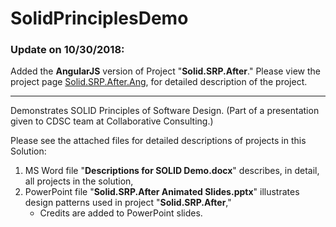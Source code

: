 # SolidPrinciplesDemo

### Update on 10/30/2018:

Added the __AngularJS__ version of Project "__Solid.SRP.After__." Please view the project page [Solid.SRP.After.Ang](Solid.SRP.After.Ang/tree/master), for detailed description of the project.

---
Demonstrates SOLID Principles of Software Design. (Part of a presentation given to CDSC team at Collaborative Consulting.)

Please see the attached files for detailed descriptions of projects in this Solution:
1. MS Word file "__Descriptions for SOLID Demo.docx__" describes, in detail, all projects in the solution,
2. PowerPoint file "__Solid.SRP.After Animated Slides.pptx__" illustrates design patterns used in project "__Solid.SRP.After__,"
    * Credits are added to PowerPoint slides.
